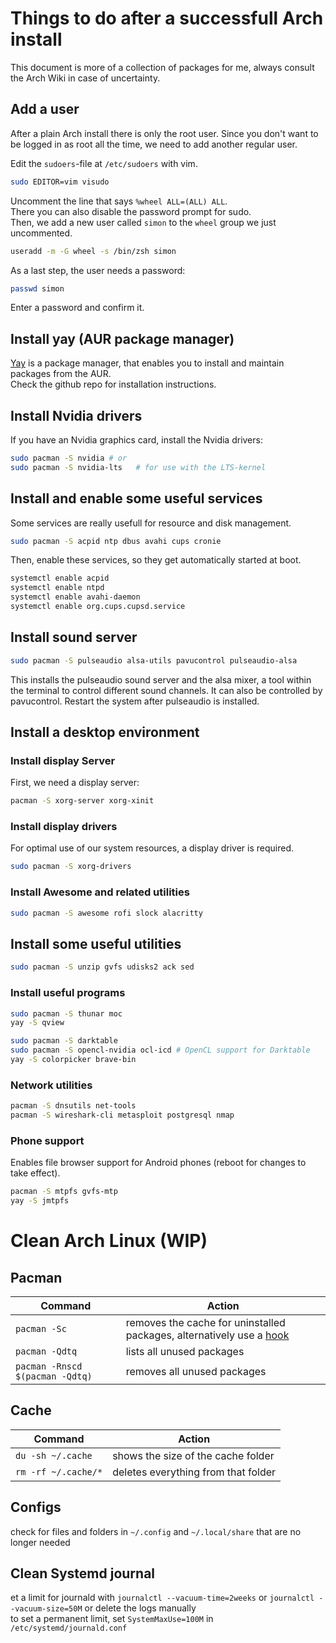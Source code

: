 # Things to do after a successfull Arch install

This document is more of a collection of packages for me, always consult the Arch Wiki in case of uncertainty.

## Add a user

After a plain Arch install there is only the root user. Since you don't want to be logged in as root all the time, we need to add another regular user.

Edit the `sudoers`-file at `/etc/sudoers` with vim.

```sh
sudo EDITOR=vim visudo
```

Uncomment the line that says `%wheel ALL=(ALL) ALL`.  
There you can also disable the password prompt for sudo.  
Then, we add a new user called `simon` to the `wheel` group we just uncommented.  

```sh
useradd -m -G wheel -s /bin/zsh simon
```

As a last step, the user needs a password:

```sh
passwd simon
```

Enter a password and confirm it.

## Install yay (AUR package manager)

[Yay](https://github.com/Jguer/yay) is a package manager, that enables you to install and maintain packages from the AUR.  
Check the github repo for installation instructions.

## Install Nvidia drivers

If you have an Nvidia graphics card, install the Nvidia drivers:

```sh
sudo pacman -S nvidia # or
sudo pacman -S nvidia-lts   # for use with the LTS-kernel
```

## Install and enable some useful services

Some services are really usefull for resource and disk management.

```sh
sudo pacman -S acpid ntp dbus avahi cups cronie
```

Then, enable these services, so they get automatically started at boot.

```sh
systemctl enable acpid
systemctl enable ntpd
systemctl enable avahi-daemon
systemctl enable org.cups.cupsd.service
```

## Install sound server

```sh
sudo pacman -S pulseaudio alsa-utils pavucontrol pulseaudio-alsa
```

This installs the pulseaudio sound server and the alsa mixer, a tool within the terminal to control different sound channels. It can also be controlled by pavucontrol. Restart the system after pulseaudio is installed.

## Install a desktop environment
### Install display Server

First, we need a display server:

```sh
pacman -S xorg-server xorg-xinit
```

### Install display drivers

For optimal use of our system resources, a display driver is required.

```sh
sudo pacman -S xorg-drivers
```

### Install Awesome and related utilities

```sh
sudo pacman -S awesome rofi slock alacritty
```

## Install some useful utilities

```sh
sudo pacman -S unzip gvfs udisks2 ack sed
```

### Install useful programs

```sh
sudo pacman -S thunar moc
yay -S qview

sudo pacman -S darktable
sudo pacman -S opencl-nvidia ocl-icd # OpenCL support for Darktable
yay -S colorpicker brave-bin
```

### Network utilities

```sh
pacman -S dnsutils net-tools
pacman -S wireshark-cli metasploit postgresql nmap
```

### Phone support

Enables file browser support for Android phones (reboot for changes to take effect).
```sh
pacman -S mtpfs gvfs-mtp
yay -S jmtpfs
```

# Clean Arch Linux (WIP)

## Pacman
Command | Action
--- | ---
`pacman -Sc` | removes the cache for uninstalled packages, alternatively use a [hook](https://github.com/sihensel/dotfiles/blob/main/clear_cache.hook)
`pacman -Qdtq` | lists all unused packages
`pacman -Rnscd $(pacman -Qdtq)` | removes all unused packages

## Cache
Command | Action
--- | ---
`du -sh ~/.cache` | shows the size of the cache folder
`rm -rf ~/.cache/*` | deletes everything from that folder

## Configs
check for files and folders in `~/.config` and `~/.local/share` that are no longer needed

## Clean Systemd journal
et a limit for journald with `journalctl --vacuum-time=2weeks` or `journalctl --vacuum-size=50M` or delete the logs manually  
to set a permanent limit, set `SystemMaxUse=100M` in `/etc/systemd/journald.conf`  
